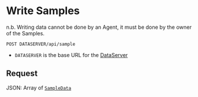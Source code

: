 # Write Samples

n.b. Writing data cannot be done by an Agent, it must be done by the owner of the Samples.

```
POST DATASERVER/api/sample
```

* `DATASERVER` is the base URL for the [DataServer](../../../environment.md)

## Request 

JSON: Array of [`SampleData`](../core_resources.md#sampledata)


